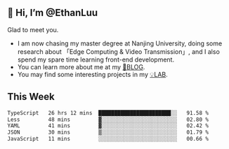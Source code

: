 ## 👋 Hi, I’m @EthanLuu

Glad to meet you.

- I am now chasing my master degree at Nanjing University, doing some research about 「Edge Computing & Video Transmission」, and I also spend my spare time learning front-end development.
- You can learn more about me at my [📝BLOG](https://blog.ethanloo.cn).
- You may find some interesting projects in my [💡LAB](https://lab.ethanloo.cn).

## This Week
<!--START_SECTION:waka-->

```txt
TypeScript   26 hrs 12 mins  ███████████████████████░░   91.58 %
Less         48 mins         ▓░░░░░░░░░░░░░░░░░░░░░░░░   02.80 %
YAML         41 mins         ▓░░░░░░░░░░░░░░░░░░░░░░░░   02.42 %
JSON         30 mins         ▒░░░░░░░░░░░░░░░░░░░░░░░░   01.79 %
JavaScript   11 mins         ░░░░░░░░░░░░░░░░░░░░░░░░░   00.66 %
```

<!--END_SECTION:waka-->
